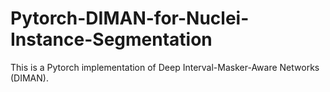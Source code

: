 # Pytorch-DIMAN-for-Nuclei-Instance-Segmentation
This is a Pytorch implementation of Deep Interval-Masker-Aware Networks (DIMAN).
